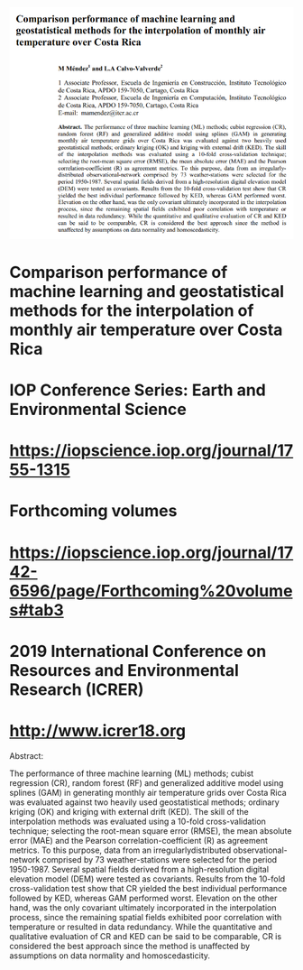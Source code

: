 ![alt test](/sshot-1.png)

# Comparison performance of machine learning and geostatistical methods for the interpolation of monthly air temperature over Costa Rica

# IOP Conference Series: Earth and Environmental Science
# https://iopscience.iop.org/journal/1755-1315

# Forthcoming volumes
# https://iopscience.iop.org/journal/1742-6596/page/Forthcoming%20volumes#tab3

# 2019 International Conference on Resources and Environmental Research (ICRER) 
# http://www.icrer18.org

Abstract:

The performance of three machine learning (ML) methods; cubist regression (CR),
random forest (RF) and generalized additive model using splines (GAM) in generating
monthly air temperature grids over Costa Rica was evaluated against two heavily used
geostatistical methods; ordinary kriging (OK) and kriging with external drift (KED). The skill
of the interpolation methods was evaluated using a 10-fold cross-validation technique;
selecting the root-mean square error (RMSE), the mean absolute error (MAE) and the Pearson
correlation-coefficient (R) as agreement metrics. To this purpose, data from an irregularlydistributed observational-network comprised by 73 weather-stations were selected for the
period 1950-1987. Several spatial fields derived from a high-resolution digital elevation model
(DEM) were tested as covariants. Results from the 10-fold cross-validation test show that CR
yielded the best individual performance followed by KED, whereas GAM performed worst.
Elevation on the other hand, was the only covariant ultimately incorporated in the interpolation
process, since the remaining spatial fields exhibited poor correlation with temperature or
resulted in data redundancy. While the quantitative and qualitative evaluation of CR and KED
can be said to be comparable, CR is considered the best approach since the method is
unaffected by assumptions on data normality and homoscedasticity.
